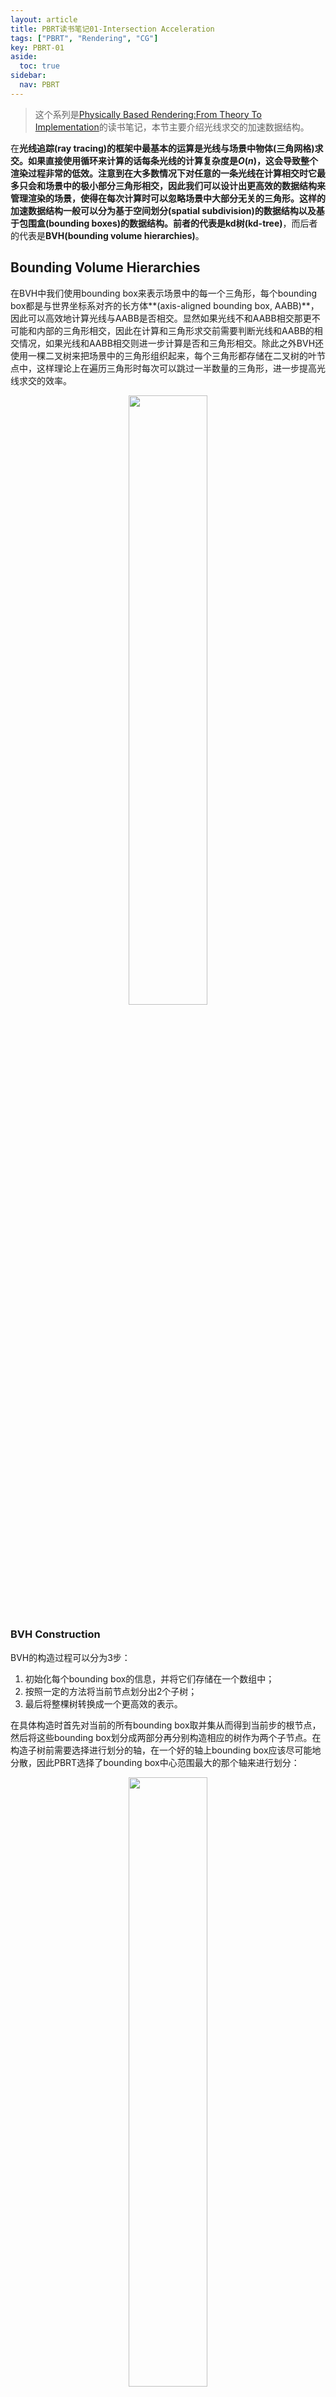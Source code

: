 ```yaml
---
layout: article
title: PBRT读书笔记01-Intersection Acceleration
tags: ["PBRT", "Rendering", "CG"]
key: PBRT-01
aside:
  toc: true
sidebar:
  nav: PBRT
---
```


> 这个系列是[Physically Based Rendering:From Theory To Implementation](https://pbr-book.org/)的读书笔记，本节主要介绍光线求交的加速数据结构。
<!--more-->

在**光线追踪(ray tracing)**的框架中最基本的运算是光线与场景中物体(三角网格)求交。如果直接使用循环来计算的话每条光线的计算复杂度是$O(n)$，这会导致整个渲染过程非常的低效。注意到在大多数情况下对任意的一条光线在计算相交时它最多只会和场景中的极小部分三角形相交，因此我们可以设计出更高效的数据结构来管理渲染的场景，使得在每次计算时可以忽略场景中大部分无关的三角形。这样的加速数据结构一般可以分为基于**空间划分(spatial subdivision)**的数据结构以及基于**包围盒(bounding boxes)**的数据结构。前者的代表是**kd树(kd-tree)**，而后者的代表是**BVH(bounding volume hierarchies)**。

## Bounding Volume Hierarchies

在BVH中我们使用bounding box来表示场景中的每一个三角形，每个bounding box都是与世界坐标系对齐的长方体**(axis-aligned bounding box, AABB)**，因此可以高效地计算光线与AABB是否相交。显然如果光线不和AABB相交那更不可能和内部的三角形相交，因此在计算和三角形求交前需要判断光线和AABB的相交情况，如果光线和AABB相交则进一步计算是否和三角形相交。除此之外BVH还使用一棵二叉树来把场景中的三角形组织起来，每个三角形都存储在二叉树的叶节点中，这样理论上在遍历三角形时每次可以跳过一半数量的三角形，进一步提高光线求交的效率。

<div align=center>
<img src="https://pbr-book.org/3ed-2018/Primitives_and_Intersection_Acceleration/Primitives%20and%20hierarchy.svg" width="50%">
</div>

### BVH Construction

BVH的构造过程可以分为3步：

1. 初始化每个bounding box的信息，并将它们存储在一个数组中；
2. 按照一定的方法将当前节点划分出2个子树；
3. 最后将整棵树转换成一个更高效的表示。

在具体构造时首先对当前的所有bounding box取并集从而得到当前步的根节点，然后将这些bounding box划分成两部分再分别构造相应的树作为两个子节点。在构造子树前需要选择进行划分的轴，在一个好的轴上bounding box应该尽可能地分散，因此PBRT选择了bounding box中心范围最大的那个轴来进行划分：

<div align=center>
<img src="https://pbr-book.org/3ed-2018/Primitives_and_Intersection_Acceleration/BVH%20choose%20split%20axis.svg" width="50%">
</div>

### The Surface Area Heuristic

PBRT中介绍了3种不同的划分方法，分别是选择当前范围的中点进行划分、将bounding box等量划分以及使用**SAH(surface area heuristic)**来进行划分。前两种方法比较容易实现，但在实践中发现这样划分往往会得到两个相互重叠的boudning box，使得在遍历树时的效率会降低。因此在PBRT中默认使用了SAH来进行划分。

<div align=center>
<img src="https://pbr-book.org/3ed-2018/Primitives_and_Intersection_Acceleration/Midpoint%20good%20bad%20split.svg" width="50%">
</div>

SAH在每个节点上考虑把它作为一个叶节点以及对它继续进行划分两种可能性。直接构造叶节点的代价为：

$$
\sum_{i=1}^N t_\text{isect} (i)
$$

而继续划分的代价为：

$$
t_\text{trav} + p_A \sum_{i=1}^{N_A} t_\text{isect} (a_i) + p_B \sum_{i=1}^{N_B} t_\text{isect} (b_i)
$$

其中$t_\text{isect} (i)$为遍历单个三角形的代价；$t_\text{trav}$则是访问当前节点的代价；$p_A$和$p_B$分别是光线穿过左右节点的概率，在BVH中认为它们等于两个bounding box的表面积除以整个节点bounding box的表面积。

直接计算所有可行划分的代价还是太大，因此在PBRT中将所有的bounding box划分到`nBuckets=12`个bucket中，每个bucket对应一个大的bounding box。然后对这些bucket进行遍历并从中选择划分代价最小的那个来进行划分，对应的代价为对节点继续进行划分的代价。如果进行进行划分的代价小于把整体作为叶节点的代价就继续调用SAH划分左右两个子节点。

<div align=center>
<img src="https://pbr-book.org/3ed-2018/Primitives_and_Intersection_Acceleration/BVH%20split%20bucketing.svg" width="50%">
</div>

### Compact BVH

建树的最后一步是把整个树转换成一个更紧凑的表示形式。在PBRT中整棵树的每个节点按照深度优先的顺序存储在内存中：每个内部节点的左节点直接放在它后面，同时每个内部节点还会存储右节点的偏移量。

<div align=center>
<img src="https://pbr-book.org/3ed-2018/Primitives_and_Intersection_Acceleration/BVH%20linearization.svg" width="50%">
</div>

```cpp
int BVHAccel::flattenBVHTree(BVHBuildNode *node, int *offset) {
    LinearBVHNode *linearNode = &nodes[*offset];
    linearNode->bounds = node->bounds;
    int myOffset = (*offset)++;
    if (node->nPrimitives > 0) {
        CHECK(!node->children[0] && !node->children[1]);
        CHECK_LT(node->nPrimitives, 65536);
        linearNode->primitivesOffset = node->firstPrimOffset;
        linearNode->nPrimitives = node->nPrimitives;
    } else {
        // Create interior flattened BVH node
        linearNode->axis = node->splitAxis;
        linearNode->nPrimitives = 0;
        flattenBVHTree(node->children[0], offset);
        linearNode->secondChildOffset =
            flattenBVHTree(node->children[1], offset);
    }
    return myOffset;
}
```

节点信息存储在结构体`LinearBVHNode`中，它被设计成32 bytes使得它可以被直接放入一个cache line中优化缓存性能。

```cpp
struct LinearBVHNode {
    Bounds3f bounds;
    union {
        int primitivesOffset;   // leaf
        int secondChildOffset;  // interior
    };
    uint16_t nPrimitives;  // 0 -> interior node
    uint8_t axis;          // interior node: xyz
    uint8_t pad[1];        // ensure 32 byte total size
};
```

### BVH Traversal

得到BVH树后最重要的应用是从上至下对树进行遍历。我们可以利用递归来实现遍历，但在PBRT中则是通过循环和栈来实现这个过程：

```cpp
bool BVHAccel::Intersect(const Ray &ray, SurfaceInteraction *isect) const {
    if (!nodes) return false;

    ProfilePhase p(Prof::AccelIntersect);
    bool hit = false;
    Vector3f invDir(1 / ray.d.x, 1 / ray.d.y, 1 / ray.d.z);
    int dirIsNeg[3] = {invDir.x < 0, invDir.y < 0, invDir.z < 0};

    // Follow ray through BVH nodes to find primitive intersections
    int toVisitOffset = 0, currentNodeIndex = 0;
    int nodesToVisit[64];
    while (true) {
        const LinearBVHNode *node = &nodes[currentNodeIndex];
        // Check ray against BVH node
        if (node->bounds.IntersectP(ray, invDir, dirIsNeg)) {
            if (node->nPrimitives > 0) {
                // Intersect ray with primitives in leaf BVH node
                for (int i = 0; i < node->nPrimitives; ++i)
                    if (primitives[node->primitivesOffset + i]->Intersect(
                            ray, isect))
                        hit = true;
                if (toVisitOffset == 0) break;
                currentNodeIndex = nodesToVisit[--toVisitOffset];
            } else {
                // Put far BVH node on _nodesToVisit_ stack, advance to near node
                if (dirIsNeg[node->axis]) {
                    nodesToVisit[toVisitOffset++] = currentNodeIndex + 1;
                    currentNodeIndex = node->secondChildOffset;
                } else {
                    nodesToVisit[toVisitOffset++] = node->secondChildOffset;
                    currentNodeIndex = currentNodeIndex + 1;
                }
            }
        } else {
            if (toVisitOffset == 0) break;
            currentNodeIndex = nodesToVisit[--toVisitOffset];
        }
    }
    return hit;
}
```

其中`currentNodeIndex`记录了当前节点的编号；`toVisitOffset`记录了待访问节点的数量；而`nodesToVisit[64]`则记录了待访问节点的编号，它的作用相当于一个栈。在遍历时如果光线与当前节点的bounding box相交则继续向下遍历访问下一层的节点并将另一个节点推入栈中以便将来访问；如果不与bounding box相交则通过栈返回上一层；如果此时栈是空的则直接返回。

除此之外在遍历中还利用了光线的方向来选择访问子节点的顺序：如果光线方向都是正方向则优先访问左节点，否则优先访问右节点。

## Kd-Tree Accelerator

除了BVH外还可以使用kd树来表示场景中的三角网格。不过在实践中发现使用kd树的计算效率一般会低于BVH，因此目前的各种框架基本不会使用kd树来管理场景。这里就先不介绍kd树相关的内容了，等后面有空的时候再补上。

## Reference

- [4 Primitives and Intersection Acceleration](https://pbr-book.org/3ed-2018/Primitives_and_Intersection_Acceleration)